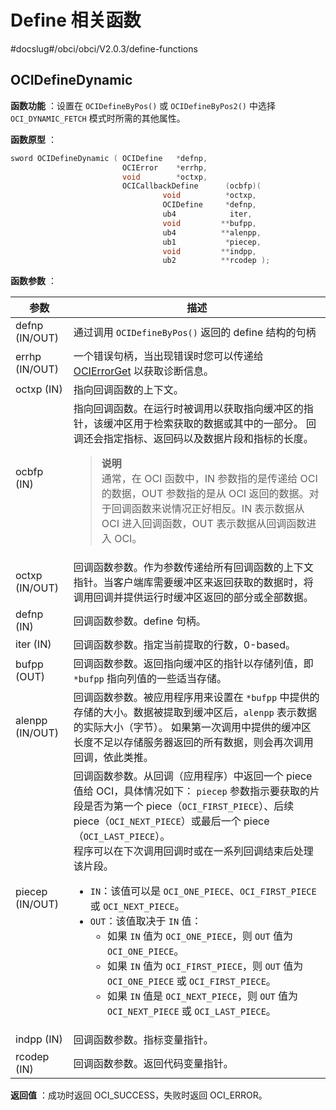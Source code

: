 # Define 相关函数
#docslug#/obci/obci/V2.0.3/define-functions
## OCIDefineDynamic

**函数功能** ：设置在 `OCIDefineByPos()` 或 `OCIDefineByPos2()` 中选择 `OCI_DYNAMIC_FETCH` 模式时所需的其他属性。

**函数原型** ：

```C++
sword OCIDefineDynamic ( OCIDefine   *defnp,
                         OCIError    *errhp,
                         void        *octxp, 
                         OCICallbackDefine      (ocbfp)(
                                  void          *octxp,
                                  OCIDefine     *defnp,
                                  ub4            iter, 
                                  void         **bufpp,
                                  ub4          **alenpp,
                                  ub1           *piecep,
                                  void         **indpp,
                                  ub2          **rcodep );
```

**函数参数** ：

|       参数        |                                                                                                                                                                                                                                                                                                                                                                                          描述                                                                                                                                                                                                                                                                                                                                                                                           |
|-----------------|---------------------------------------------------------------------------------------------------------------------------------------------------------------------------------------------------------------------------------------------------------------------------------------------------------------------------------------------------------------------------------------------------------------------------------------------------------------------------------------------------------------------------------------------------------------------------------------------------------------------------------------------------------------------------------------------------------------------------------------------------------------------------------------|
| defnp (IN/OUT)  | 通过调用 `OCIDefineByPos()` 返回的 define 结构的句柄                                                                                                                                                                                                                                                                                                                                                                                                                                                                                                                                                                                                                                                                                                                                              |
| errhp (IN/OUT)  | 一个错误句柄，当出现错误时您可以传递给 [OCIErrorGet](../5.reference-function/7.miscellaneous-functions.md) 以获取诊断信息。                                                                                                                                                                                                                                                                                                                                                                                                                                                                                                                                                                                                                                                                                                       |
| octxp (IN)      | 指向回调函数的上下文。                                                                                                                                                                                                                                                                                                                                                                                                                                                                                                                                                                                                                                                                                                                                                                           |
| ocbfp (IN)      | 指向回调函数。在运行时被调用以获取指向缓​​冲区的指针，该缓冲区用于检索获取的数据或其中的一部分。 回调还会指定指标、返回码以及数据片段和指标的长度。 <blockquote>**说明** </br> 通常，在 OCI 函数中，IN 参数指的是传递给 OCI 的数据，OUT 参数指的是从 OCI 返回的数据。对于回调函数来说情况正好相反。IN 表示数据从 OCI 进入回调函数，OUT 表示数据从回调函数进入 OCI。   </blockquote>                                                                                                                                                                                                                                                                                                                                                                                                                                                                                                                                  |
| octxp (IN/OUT)  | 回调函数参数。作为参数传递给所有回调函数的上下文指针。当客户端库需要缓冲区来返回获取的数据时，将调用回调并提供运行时缓冲区返回的部分或全部数据。                                                                                                                                                                                                                                                                                                                                                                                                                                                                                                                                                                                                                                                                                                              |
| defnp (IN)      | 回调函数参数。define 句柄。                                                                                                                                                                                                                                                                                                                                                                                                                                                                                                                                                                                                                                                                                                                                                                     |
| iter (IN)       | 回调函数参数。指定当前提取的行数，0-based。                                                                                                                                                                                                                                                                                                                                                                                                                                                                                                                                                                                                                                                                                                                                                             |
| bufpp (OUT)     | 回调函数参数。返回指向缓冲区的指针以存储列值，即 `*bufpp` 指向列值的一些适当存储。                                                                                                                                                                                                                                                                                                                                                                                                                                                                                                                                                                                                                                                                                                                                        |
| alenpp (IN/OUT) | 回调函数参数。被应用程序用来设置在 `*bufpp` 中提供的存储的大小。数据被提取到缓冲区后，`alenpp` 表示数据的实际大小（字节）。 如果第一次调用中提供的缓冲区长度不足以存储服务器返回的所有数据，则会再次调用回调，依此类推。                                                                                                                                                                                                                                                                                                                                                                                                                                                                                                                                                                                                                                                |
| piecep (IN/OUT) | 回调函数参数。从回调（应用程序）中返回一个 piece 值给 OCI，具体情况如下： `piecep` 参数指示要获取的片段是否为第一个 piece（`OCI_FIRST_PIECE`）、后续 piece（`OCI_NEXT_PIECE`）或最后一个 piece（`OCI_LAST_PIECE`）。</br> 程序可以在下次调用回调时或在一系列回调结束后处理该片段。<ul><li>`IN`：该值可以是 `OCI_ONE_PIECE`、`OCI_FIRST_PIECE` 或 `OCI_NEXT_PIECE`。</li><li> `OUT`：该值取决于 `IN` 值：<ul><li>如果 `IN` 值为 `OCI_ONE_PIECE`，则 `OUT` 值为 `OCI_ONE_PIECE`。</li><li> 如果 `IN` 值为 `OCI_FIRST_PIECE`，则 `OUT` 值为 `OCI_ONE_PIECE` 或 `OCI_FIRST_PIECE`。</li><li> 如果 `IN` 值是 `OCI_NEXT_PIECE`，则 `OUT` 值为 `OCI_NEXT_PIECE` 或 `OCI_LAST_PIECE`。</li></ul> </li></ul>     |
| indpp (IN)      | 回调函数参数。指标变量指针。                                                                                                                                                                                                                                                                                                                                                                                                                                                                                                                                                                                                                                                                                                                                                                        |
| rcodep (IN)     | 回调函数参数。返回代码变量指针。                                                                                                                                                                                                                                                                                                                                                                                                                                                                                                                                                                                                                                                                                                                                                                      |

**返回值** ：成功时返回 OCI_SUCCESS，失败时返回 OCI_ERROR。
